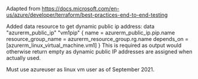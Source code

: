 Adapted from https://docs.microsoft.com/en-us/azure/developer/terraform/best-practices-end-to-end-testing

Added data resource to get dynamic public ip address: 
data "azurerm_public_ip" "vm1pip" {
  name                = azurerm_public_ip.pip.name
  resource_group_name = azurerm_resource_group.rg.name
  depends_on          = [azurerm_linux_virtual_machine.vm1]
}
This is required as output would otherwise return empty as dynamic public IP addresses are assigned when actually used. 

Must use azureuser as linux vm user as of September 2021. 
